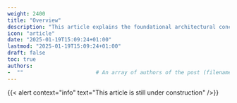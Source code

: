 ```yaml
---
weight: 2400
title: "Overview"
description: "This article explains the foundational architectural concepts for building platforms, with a focus on hosting, security, and DevOps strategies."
icon: "article"
date: "2025-01-19T15:09:24+01:00"
lastmod: "2025-01-19T15:09:24+01:00"
draft: false
toc: true
authors:
-  ""                       # An array of authors of the post (filenames in content/authors).
---
```


{{< alert context="info" text="This article is still under construction" />}}
